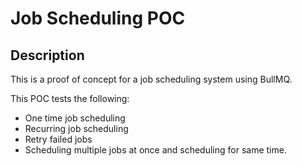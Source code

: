 # Job Scheduling POC

## Description

This is a proof of concept for a job scheduling system using BullMQ.

This POC tests the following:

- One time job scheduling
- Recurring job scheduling
- Retry failed jobs
- Scheduling multiple jobs at once and scheduling for same time.
